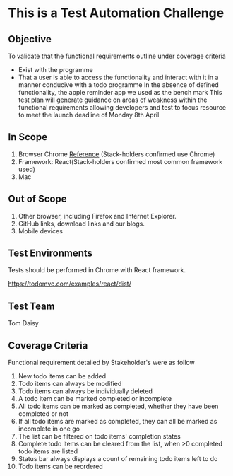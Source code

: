 # This is a Test Automation Challenge

## Objective
To validate that the functional requirements outline under coverage criteria
- Exist with the programme
- That a user is able to access the functionality and interact with it in a manner conducive with a todo programme
  In the absence of defined functionality, the apple reminder app we used as the bench mark
  This test plan will generate guidance on areas of weakness within the functional requirements allowing developers and test to focus resource to meet the launch deadline of  Monday 8th April

## In Scope
1. Browser Chrome [Reference](https://www.oberlo.com/statistics/browser-market-share#:~:text=Market%20share%20(global)&text=As%20of%20February%202024%2C%20Google's,%25%2C%2047%20percentage%20points%20behind) (Stack-holders confirmed use Chrome)
2. Framework: React(Stack-holders confirmed most common framework used)
3. Mac

## Out of Scope
1. Other browser, including Firefox and Internet Explorer.
2. GitHub links, download links and our blogs.
3. Mobile devices

## Test Environments

Tests should be performed in Chrome with React framework.

https://todomvc.com/examples/react/dist/

## Test Team

Tom
Daisy

## Coverage Criteria
Functional requirement detailed by Stakeholder's were as follow

1. New todo items can be added
2. Todo items can always be modified
3. Todo items can always be individually deleted
4. A todo item can be marked completed or incomplete
5. All todo items can be marked as completed, whether they have been completed or not
6. If all todo items are marked as completed, they can all be marked as incomplete in one go
7. The list can be filtered on todo items' completion states
8. Complete todo items can be cleared from the list, when >0 completed todo items are listed
9. Status bar always displays a count of remaining todo items left to do
10. Todo items can be reordered